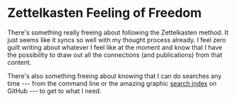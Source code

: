 # Zettelkasten Feeling of Freedom

There's something really freeing about following the Zettelkasten
method. It just seems like it syncs so well with my thought process
already. I feel zero guilt writing about whatever I feel like at the
moment and know that I have the possibility to draw out all the
connections (and publications) from that content.

There's also something freeing about knowing that I can do searches any
time --- from the command line or the amazing graphic [search index] on
GitHub --- to get to what I need.

[search index]: /20210502062346
